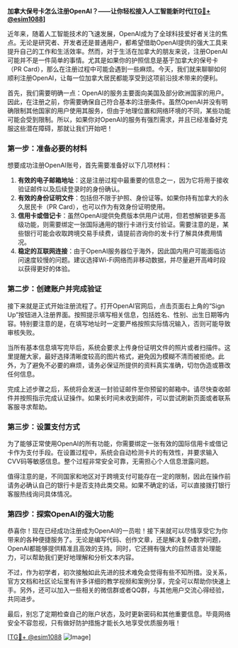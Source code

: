 **加拿大保号卡怎么注册OpenAI？——让你轻松接入人工智能新时代[[TG💪+ @esim1088](https://t.me/s/esim1088)]**

近年来，随着人工智能技术的飞速发展，OpenAI成为了全球科技爱好者关注的焦点。无论是研究者、开发者还是普通用户，都希望借助OpenAI提供的强大工具来提升自己的工作和生活效率。然而，对于生活在加拿大的朋友来说，注册OpenAI可能并不是一件简单的事情。尤其是如果你的护照信息是基于加拿大的保号卡（PR Card），那么在注册过程中可能会遇到一些麻烦。今天，我们就来聊聊如何顺利注册OpenAI，让每一位加拿大居民都能享受到这项前沿技术带来的便利。

首先，我们需要明确一点：OpenAI的服务主要面向美国及部分欧洲国家的用户。因此，在注册之前，你需要确保自己符合基本的注册条件。虽然OpenAI并没有明确限制其他国家的用户使用其服务，但由于地理位置和网络环境的不同，某些功能可能会受到限制。所以，如果你对OpenAI的服务有强烈需求，并且已经准备好克服这些潜在障碍，那就让我们开始吧！

### 第一步：准备必要的材料

想要成功注册OpenAI账号，首先需要准备好以下几项材料：

1. **有效的电子邮箱地址**：这是注册过程中最重要的信息之一，因为它将用于接收验证邮件以及后续登录时的身份确认。
2. **有效的身份证明文件**：包括但不限于护照、身份证等。如果你持有加拿大的永久居民卡（PR Card），也可以作为有效身份证明使用。
3. **信用卡或借记卡**：虽然OpenAI提供免费版本供用户试用，但若想解锁更多高级功能，则需要绑定一张国际通用的银行卡进行支付验证。需要注意的是，某些银行可能会收取跨境交易手续费，请提前咨询你的发卡行了解具体费用情况。
4. **稳定的互联网连接**：由于OpenAI服务器位于海外，因此国内用户可能面临访问速度较慢的问题。建议选择Wi-Fi网络而非移动数据，并尽量避开高峰时段以获得更好的体验。

### 第二步：创建账户并完成验证

接下来就是正式开始注册流程了。打开OpenAI官网后，点击页面右上角的“Sign Up”按钮进入注册界面。按照提示填写相关信息，包括姓名、性别、出生日期等内容。特别要注意的是，在填写地址时一定要严格按照实际情况输入，否则可能导致审核失败。

当所有基本信息填写完毕后，系统会要求上传身份证明文件的照片或者扫描件。这里提醒大家，最好选择清晰度较高的图片格式，避免因为模糊不清而被拒绝。此外，为了避免不必要的麻烦，请务必保证所提供的资料真实准确，切勿伪造或篡改任何信息。

完成上述步骤之后，系统将会发送一封验证邮件至你预留的邮箱中。请尽快查收邮件并按照指示完成认证操作。如果长时间未收到邮件，可以尝试刷新页面或者联系客服寻求帮助。

### 第三步：设置支付方式

为了能够正常使用OpenAI的所有功能，你需要绑定一张有效的国际信用卡或借记卡作为支付手段。在设置过程中，系统会自动检测卡片的有效性，并要求输入CVV码等敏感信息。整个过程非常安全可靠，无需担心个人信息泄露问题。

值得注意的是，不同国家和地区对于跨境支付可能存在一定的限制，因此在操作前请务必确认自己的银行卡是否支持此类交易。如果不确定的话，可以直接拨打银行客服热线询问具体情况。

### 第四步：探索OpenAI的强大功能

恭喜你！现在已经成功注册成为OpenAI的一员啦！接下来就可以尽情享受它为你带来的各种便捷服务了。无论是编写代码、创作文章，还是解决复杂数学问题，OpenAI都能够提供精准且高效的支持。同时，它还拥有强大的自然语言处理能力，可以帮助我们更好地理解和分析文本内容。

不过，作为初学者，初次接触如此先进的技术难免会觉得有些不知所措。没关系，官方文档和社区论坛里有许多详细的教学视频和案例分享，完全可以帮助你快速上手。另外，还可以加入一些相关的微信群或者QQ群，与其他用户交流心得经验，共同进步。

最后，别忘了定期检查自己的账户状态，及时更新密码和其他重要信息。毕竟网络安全不容忽视，只有做好防护措施才能长久地享受优质服务哦！

[[TG💪+ @esim1088](https://t.me/s/esim1088) ![Image](https://i.postimg.cc/4NQfJmqS/Snipaste-2025-05-13-00-14-12.png)]